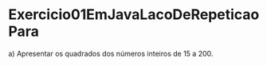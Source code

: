 # Exercicio01EmJavaLacoDeRepeticaoPara
a)   Apresentar os quadrados dos números inteiros de 15 a 200.
